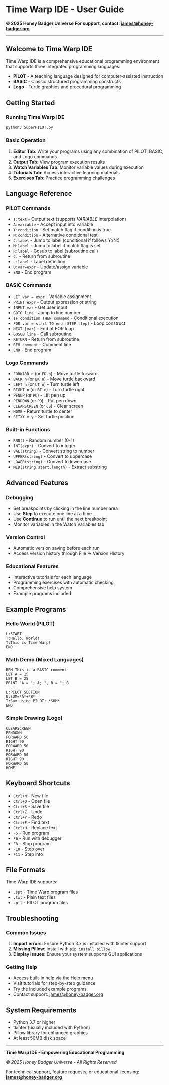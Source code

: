 # Time Warp IDE - User Guide

**© 2025 Honey Badger Universe**
**For support, contact: james@honey-badger.org**

---

## Welcome to Time Warp IDE

Time Warp IDE is a comprehensive educational programming environment that supports three integrated programming languages:

- **PILOT** - A teaching language designed for computer-assisted instruction
- **BASIC** - Classic structured programming constructs  
- **Logo** - Turtle graphics and procedural programming

## Getting Started

### Running Time Warp IDE

```bash
python3 SuperPILOT.py
```

### Basic Operation

1. **Editor Tab**: Write your programs using any combination of PILOT, BASIC, and Logo commands
2. **Output Tab**: View program execution results
3. **Watch Variables Tab**: Monitor variable values during execution
4. **Tutorials Tab**: Access interactive learning materials
5. **Exercises Tab**: Practice programming challenges

## Language Reference

### PILOT Commands

- `T:text` - Output text (supports *VARIABLE* interpolation)
- `A:variable` - Accept input into variable
- `Y:condition` - Set match flag if condition is true
- `N:condition` - Alternative conditional test
- `J:label` - Jump to label (conditional if follows Y:/N:)
- `M:label` - Jump to label if match flag is set
- `R:label` - Gosub to label (subroutine call)
- `C:` - Return from subroutine
- `L:label` - Label definition
- `U:var=expr` - Update/assign variable
- `END` - End program

### BASIC Commands

- `LET var = expr` - Variable assignment
- `PRINT expr` - Output expression or string
- `INPUT var` - Get user input
- `GOTO line` - Jump to line number
- `IF condition THEN command` - Conditional execution
- `FOR var = start TO end [STEP step]` - Loop construct
- `NEXT [var]` - End of FOR loop
- `GOSUB line` - Call subroutine
- `RETURN` - Return from subroutine
- `REM comment` - Comment line
- `END` - End program

### Logo Commands

- `FORWARD n` (or `FD n`) - Move turtle forward
- `BACK n` (or `BK n`) - Move turtle backward
- `LEFT n` (or `LT n`) - Turn turtle left
- `RIGHT n` (or `RT n`) - Turn turtle right
- `PENUP` (or `PU`) - Lift pen up
- `PENDOWN` (or `PD`) - Put pen down
- `CLEARSCREEN` (or `CS`) - Clear screen
- `HOME` - Return turtle to center
- `SETXY x y` - Set turtle position

### Built-in Functions

- `RND()` - Random number (0-1)
- `INT(expr)` - Convert to integer
- `VAL(string)` - Convert string to number
- `UPPER(string)` - Convert to uppercase
- `LOWER(string)` - Convert to lowercase
- `MID(string,start,length)` - Extract substring

## Advanced Features

### Debugging

- Set breakpoints by clicking in the line number area
- Use **Step** to execute one line at a time
- Use **Continue** to run until the next breakpoint
- Monitor variables in the Watch Variables tab

### Version Control

- Automatic version saving before each run
- Access version history through File → Version History

### Educational Features

- Interactive tutorials for each language
- Programming exercises with automatic checking
- Comprehensive help system
- Example programs included

## Example Programs

### Hello World (PILOT)
```
L:START
T:Hello, World!
T:This is Time Warp!
END
```

### Math Demo (Mixed Languages)
```
REM This is a BASIC comment
LET A = 15
LET B = 25
PRINT "A = "; A; ", B = "; B

L:PILOT_SECTION
U:SUM=*A*+*B*
T:Sum using PILOT: *SUM*
END
```

### Simple Drawing (Logo)
```
CLEARSCREEN
PENDOWN
FORWARD 50
RIGHT 90
FORWARD 50
RIGHT 90
FORWARD 50
RIGHT 90
FORWARD 50
HOME
```

## Keyboard Shortcuts

- `Ctrl+N` - New file
- `Ctrl+O` - Open file
- `Ctrl+S` - Save file
- `Ctrl+Z` - Undo
- `Ctrl+Y` - Redo
- `Ctrl+F` - Find text
- `Ctrl+H` - Replace text
- `F5` - Run program
- `F6` - Run with debugger
- `F8` - Stop program
- `F10` - Step over
- `F11` - Step into

## File Formats

Time Warp IDE supports:
- `.spt` - Time Warp program files
- `.txt` - Plain text files
- `.pil` - PILOT program files

## Troubleshooting

### Common Issues

1. **Import errors**: Ensure Python 3.x is installed with tkinter support
2. **Missing Pillow**: Install with `pip install pillow`
3. **Display issues**: Ensure your system supports GUI applications

### Getting Help

- Access built-in help via the Help menu
- Visit tutorials for step-by-step guidance
- Try the included example programs
- Contact support: james@honey-badger.org

## System Requirements

- Python 3.7 or higher
- tkinter (usually included with Python)
- Pillow library for enhanced graphics
- At least 50MB disk space

---

**Time Warp IDE - Empowering Educational Programming**

*© 2025 Honey Badger Universe - All Rights Reserved*

For technical support, feature requests, or educational licensing:
**james@honey-badger.org**